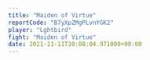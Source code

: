 ```yaml
---
title: "Maiden of Virtue"
reportCode: "B7yXpZMgPLvnYGK2"
player: "Lghtbird"
fight: "Maiden of Virtue"
date: 2021-11-11T20:08:04.971000+00:00
---
```

